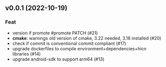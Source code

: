 ## v0.0.1 (2022-10-19)

### Feat

- version if promote #promote PATCH (#21)
- **cmake**: warnings old version of cmake, 3.22 needed, 3.18 installed (#20)
- check if commit is conventional commit compliant (#17)
- upgrade dockerfiles to compile environment+dependencies+hicn libraries (#14)
- upgrade android-sdk to support arm64 (#13)
